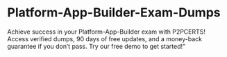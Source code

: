 # Platform-App-Builder-Exam-Dumps
Achieve success in your Platform-App-Builder exam with P2PCERTS! Access verified dumps, 90 days of free updates, and a money-back guarantee if you don’t pass. Try our free demo to get started!"
